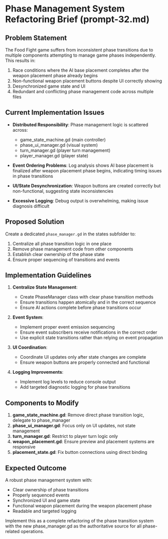 # Phase Management System Refactoring Brief (prompt-32.md)

## Problem Statement

The Food Fight game suffers from inconsistent phase transitions due to multiple components attempting to manage game phases independently. This results in:

1. Race conditions where the AI base placement completes after the weapon placement phase already begins
2. Non-functional weapon placement buttons despite UI correctly showing
3. Desynchronized game state and UI
4. Redundant and conflicting phase management code across multiple files

## Current Implementation Issues

- **Distributed Responsibility**: Phase management logic is scattered across:
  - game_state_machine.gd (main controller)
  - phase_ui_manager.gd (visual system)
  - turn_manager.gd (player turn management)
  - player_manager.gd (player state)

- **Event Ordering Problems**: Log analysis shows AI base placement is finalized after weapon placement phase begins, indicating timing issues in phase transitions

- **UI/State Desynchronization**: Weapon buttons are created correctly but non-functional, suggesting state inconsistencies

- **Excessive Logging**: Debug output is overwhelming, making issue diagnosis difficult

## Proposed Solution

Create a dedicated `phase_manager.gd` in the states subfolder to:

1. Centralize all phase transition logic in one place
2. Remove phase management code from other components
3. Establish clear ownership of the phase state
4. Ensure proper sequencing of transitions and events

## Implementation Guidelines

1. **Centralize State Management**:
   - Create PhaseManager class with clear phase transition methods
   - Ensure transitions happen atomically and in the correct sequence
   - Ensure AI actions complete before phase transitions occur

2. **Event System**:
   - Implement proper event emission sequencing
   - Ensure event subscribers receive notifications in the correct order
   - Use explicit state transitions rather than relying on event propagation

3. **UI Coordination**:
   - Coordinate UI updates only after state changes are complete
   - Ensure weapon buttons are properly connected and functional

4. **Logging Improvements**:
   - Implement log levels to reduce console output
   - Add targeted diagnostic logging for phase transitions

## Components to Modify

1. **game_state_machine.gd**: Remove direct phase transition logic, delegate to phase_manager
2. **phase_ui_manager.gd**: Focus only on UI updates, not state management
3. **turn_manager.gd**: Restrict to player turn logic only
4. **weapon_placement.gd**: Ensure preview and placement systems are responsive
5. **placement_state.gd**: Fix button connections using direct binding

## Expected Outcome

A robust phase management system with:
- Clear ownership of phase transitions
- Properly sequenced events
- Synchronized UI and game state
- Functional weapon placement during the weapon placement phase
- Readable and targeted logging

Implement this as a complete refactoring of the phase transition system with the new phase_manager.gd as the authoritative source for all phase-related operations.